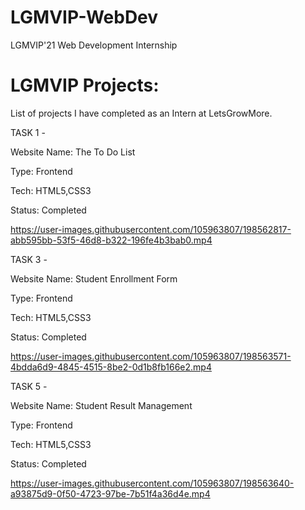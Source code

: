 # LGMVIP-WebDev
LGMVIP'21 Web Development Internship 
# LGMVIP Projects:
List of projects I have completed as an Intern at LetsGrowMore.

TASK 1 -

Website Name: The To Do List

Type: Frontend

Tech: HTML5,CSS3

Status: Completed


https://user-images.githubusercontent.com/105963807/198562817-abb595bb-53f5-46d8-b322-196fe4b3bab0.mp4


TASK 3 -

Website Name: Student Enrollment Form

Type: Frontend

Tech: HTML5,CSS3

Status: Completed


https://user-images.githubusercontent.com/105963807/198563571-4bdda6d9-4845-4515-8be2-0d1b8fb166e2.mp4


TASK 5 - 

Website Name: Student Result Management

Type: Frontend

Tech: HTML5,CSS3

Status: Completed


https://user-images.githubusercontent.com/105963807/198563640-a93875d9-0f50-4723-97be-7b51f4a36d4e.mp4

